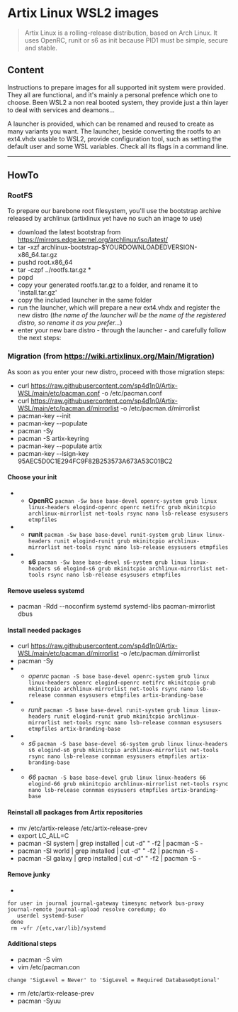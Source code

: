 # Artix Linux WSL2 images

> Artix Linux is a rolling-release distribution, based on Arch Linux.
> It uses OpenRC, runit or s6 as init because PID1 must be simple, secure and stable.

## Content

Instructions to prepare images for all supported init system were provided. They all are functional, and it's mainly a personal prefence which one to choose. 
Been WSL2 a non real booted system, they provide just a thin layer to deal with services and deamons...

A launcher is provided, which can be renamed and reused to create as many variants you want. 
The launcher, beside converting the rootfs to an ext4.vhdx usable to WSL2, provide configuration tool, such as setting the default user and some WSL variables. Check all its flags in a command line.

---

## HowTo

### RootFS
To prepare our barebone root filesystem, you'll use the bootstrap archive released by archlinux (artixlinux yet have no such an image to use)
- download the latest bootstrap from https://mirrors.edge.kernel.org/archlinux/iso/latest/
- tar -xzf archlinux-bootstrap-$YOURDOWNLOADEDVERSION-x86_64.tar.gz
- pushd root.x86_64
- tar -czpf ../rootfs.tar.gz *
- popd
- copy your generated rootfs.tar.gz to a folder, and rename it to 'install.tar.gz'
- copy the included launcher in the same folder
- run the launcher, which will prepare a new ext4.vhdx and register the new distro (*the name of the launcher will be the name of the registered distro, so rename it as you prefer...*)
- enter your new bare distro - through the launcher - and carefully follow the next steps:

### Migration (from https://wiki.artixlinux.org/Main/Migration)

As soon as you enter your new distro, proceed with those migration steps:
- curl https://raw.githubusercontent.com/sp4d1n0/Artix-WSL/main/etc/pacman.conf -o /etc/pacman.conf
- curl https://raw.githubusercontent.com/sp4d1n0/Artix-WSL/main/etc/pacman.d/mirrorlist -o /etc/pacman.d/mirrorlist
- pacman-key --init
- pacman-key --populate
- pacman -Sy
- pacman -S artix-keyring
- pacman-key --populate artix
- pacman-key --lsign-key 95AEC5D0C1E294FC9F82B253573A673A53C01BC2

#### Choose your init
- - **OpenRC** 
```pacman -Sw base base-devel openrc-system grub linux linux-headers elogind-openrc openrc netifrc grub mkinitcpio archlinux-mirrorlist net-tools rsync nano lsb-release esysusers etmpfiles```
- - **runit** 
```pacman -Sw base base-devel runit-system grub linux linux-headers runit elogind-runit grub mkinitcpio archlinux-mirrorlist net-tools rsync nano lsb-release esysusers etmpfiles```
- - **s6** 
```pacman -Sw base base-devel s6-system grub linux linux-headers s6 elogind-s6 grub mkinitcpio archlinux-mirrorlist net-tools rsync nano lsb-release esysusers etmpfiles```

#### Remove useless systemd
- pacman -Rdd --noconfirm systemd systemd-libs pacman-mirrorlist dbus

#### Install needed packages
- curl https://raw.githubusercontent.com/sp4d1n0/Artix-WSL/main/etc/pacman.d/mirrorlist -o /etc/pacman.d/mirrorlist
- pacman -Sy
- - *openrc* 
```pacman -S base base-devel openrc-system grub linux linux-headers openrc elogind-openrc netifrc mkinitcpio grub mkinitcpio archlinux-mirrorlist net-tools rsync nano lsb-release connman esysusers etmpfiles artix-branding-base```
- - *runit* 
```pacman -S base base-devel runit-system grub linux linux-headers runit elogind-runit grub mkinitcpio archlinux-mirrorlist net-tools rsync nano lsb-release connman esysusers etmpfiles artix-branding-base```
- - *s6*
```pacman -S base base-devel s6-system grub linux linux-headers s6 elogind-s6 grub mkinitcpio archlinux-mirrorlist net-tools rsync nano lsb-release connman esysusers etmpfiles artix-branding-base```
- - *66*
```pacman -S base base-devel grub linux linux-headers 66 elogind-66 grub mkinitcpio archlinux-mirrorlist net-tools rsync nano lsb-release connman esysusers etmpfiles artix-branding-base```

#### Reinstall all packages from Artix repositories
- mv /etc/artix-release /etc/artix-release-prev
- export LC_ALL=C
- pacman -Sl system | grep installed | cut -d" " -f2 | pacman -S -
- pacman -Sl world | grep installed | cut -d" " -f2 | pacman -S -
- pacman -Sl galaxy | grep installed | cut -d" " -f2 | pacman -S -

#### Remove junky
-  
```
for user in journal journal-gateway timesync network bus-proxy journal-remote journal-upload resolve coredump; do
   userdel systemd-$user
 done
 rm -vfr /{etc,var/lib}/systemd
 ```
 
 #### Additional steps
 - pacman -S vim
 - vim /etc/pacman.con
 ```
 change 'SigLevel = Never' to 'SigLevel = Required DatabaseOptional'
 ```
 - rm /etc/artix-release-prev
 - pacman -Syuu
